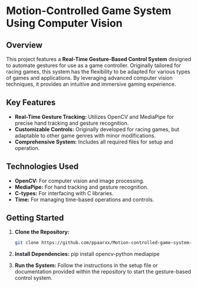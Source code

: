 # Motion-Controlled Game System Using Computer Vision

## Overview

This project features a **Real-Time Gesture-Based Control System** designed to automate gestures for use as a game controller. Originally tailored for racing games, this system has the flexibility to be adapted for various types of games and applications. By leveraging advanced computer vision techniques, it provides an intuitive and immersive gaming experience.

## Key Features

- **Real-Time Gesture Tracking:** Utilizes OpenCV and MediaPipe for precise hand tracking and gesture recognition.
- **Customizable Controls:** Originally developed for racing games, but adaptable to other game genres with minor modifications.
- **Comprehensive System:** Includes all required files for setup and operation.

## Technologies Used

- **OpenCV:** For computer vision and image processing.
- **MediaPipe:** For hand tracking and gesture recognition.
- **C-types:** For interfacing with C libraries.
- **Time:** For managing time-based operations and controls.

## Getting Started

1. **Clone the Repository:**
   ```bash
   git clone https://github.com/ppaarxx/Motion-controlled-game-system-using-computer-vision.git

2. **Install Dependencies:**
   pip install opencv-python mediapipe

3. **Run the System:**
   Follow the instructions in the setup file or documentation provided within the repository to start the gesture-based control system.



   




